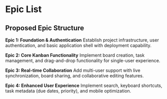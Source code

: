 # Epic List

## Proposed Epic Structure

**Epic 1: Foundation & Authentication**
Establish project infrastructure, user authentication, and basic application shell with deployment capability.

**Epic 2: Core Kanban Functionality**
Implement board creation, task management, and drag-and-drop functionality for single-user experience.

**Epic 3: Real-time Collaboration**
Add multi-user support with live synchronization, board sharing, and collaborative editing features.

**Epic 4: Enhanced User Experience**
Implement search, keyboard shortcuts, task metadata (due dates, priority), and mobile optimization.
